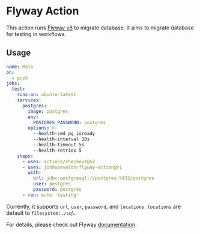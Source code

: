 # Flyway Action

This action runs [Flyway v8][flyway] to migrate database. It aims to migrate database for testing in workflows.

## Usage

```yaml
name: Main
on:
  - push
jobs:
  test:
    runs-on: ubuntu-latest
    services:
      postgres:
        image: postgres
        env:
          POSTGRES_PASSWORD: postgres
        options: >-
          --health-cmd pg_isready
          --health-interval 10s
          --health-timeout 5s
          --health-retries 5
    steps:
      - uses: actions/checkout@v2
      - uses: joshuaavalon/flyway-action@v1
        with:
          url: jdbc:postgresql://postgres:5432/postgres
          user: postgres
          password: postgres
      - run: echo 'testing'
```

Currently, it supports `url`, `user`, `password`, and `locations`. `locations` are default to `filesystem:./sql`.

For details, please check out Flyway [documentation].

[flyway]: https://flywaydb.org/
[documentation]: https://flywaydb.org/documentation/configuration/parameters/
